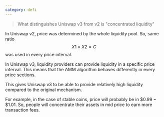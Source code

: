 ```yaml
---
category: defi
---
```


> What distinguishes Uniswap v3 from v2 is "concentrated liquidity"

In Uniswap v2, price was determined by the whole liquidity pool. So, same ratio $$X1 \times X2 = C$$ was used in every price interval.

In Uniswap v3, liquidity providers can provide liquidity in a specific price interval. This means that the AMM algorithm behaves differently in every price sections.

This gives Uniswap v3 to be able to provide relatively high liquidity compared to the original mechanism.

For example, in the case of stable coins, price will probably be in $0.99 ~ $1.01. So, people will concentrate their assets in mid price to earn more transaction fees.
